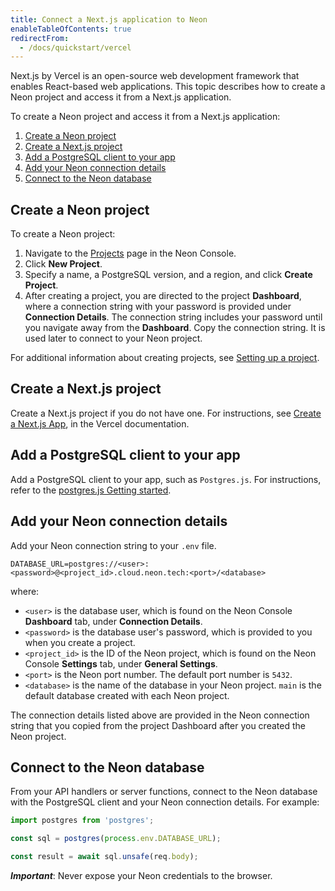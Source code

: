 ```yaml
---
title: Connect a Next.js application to Neon
enableTableOfContents: true
redirectFrom:
  - /docs/quickstart/vercel
---
```


Next.js by Vercel is an open-source web development framework that enables React-based web applications. This topic describes how to create a Neon project and access it from a Next.js application.

To create a Neon project and access it from a Next.js application:

1. [Create a Neon project](#create-a-neon-project)
2. [Create a Next.js project](#create-a-nextjs-project)
3. [Add a PostgreSQL client to your app](#add-a-postgresql-client-to-your-app)
4. [Add your Neon connection details](#add-your-neon-connection-details)
5. [Connect to the Neon database](#connect-to-the-neon-database)

## Create a Neon project

To create a Neon project:

1. Navigate to the [Projects](https://console.neon.tech/app/projects) page in the Neon Console.
2. Click **New Project**.
3. Specify a name, a PostgreSQL version, and a region, and click **Create Project**.
4. After creating a project, you are directed to the project **Dashboard**, where a connection string with your password is provided under **Connection Details**. The connection string includes your password until you navigate away from the **Dashboard**. Copy the connection string. It is used later to connect to your Neon project.

For additional information about creating projects, see [Setting up a project](/docs/get-started-with-neon/setting-up-a-project).

## Create a Next.js project

Create a Next.js project if you do not have one. For instructions, see [Create a Next.js App](https://nextjs.org/learn/basics/create-nextjs-app/setup), in the Vercel documentation.

## Add a PostgreSQL client to your app

Add a PostgreSQL client to your app, such as `Postgres.js`. For instructions, refer to the [postgres.js Getting started](https://www.npmjs.com/package/postgres).

## Add your Neon connection details

Add your Neon connection string to your `.env` file.

```shell
DATABASE_URL=postgres://<user>:<password>@<project_id>.cloud.neon.tech:<port>/<database>
```

where:

- `<user>` is the database user, which is found on the Neon Console **Dashboard** tab, under **Connection Details**.
- `<password>` is the database user's password, which is provided to you when you create a project.
- `<project_id>` is the ID of the Neon project, which is found on the Neon Console **Settings** tab, under **General Settings**.
- `<port>` is the Neon port number. The default port number is `5432`.
- `<database>` is the name of the database in your Neon project. `main` is the default database created with each Neon project.

The connection details listed above are provided in the Neon connection string that you copied from the project Dashboard after you created the Neon project.

## Connect to the Neon database

From your API handlers or server functions, connect to the Neon database with the PostgreSQL client and your Neon connection details. For example:

```javascript pages/api/hello_worlds.js
import postgres from 'postgres';

const sql = postgres(process.env.DATABASE_URL);

const result = await sql.unsafe(req.body);
```

_**Important**_: Never expose your Neon credentials to the browser.
